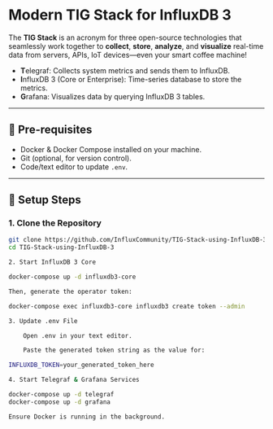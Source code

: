 # Modern TIG Stack for InfluxDB 3

The **TIG Stack** is an acronym for three open-source technologies that seamlessly work together to **collect**, **store**, **analyze**, and **visualize** real-time data from servers, APIs, IoT devices—even your smart coffee machine!

- **T**elegraf: Collects system metrics and sends them to InfluxDB.
- **I**nfluxDB 3 (Core or Enterprise): Time-series database to store the metrics.
- **G**rafana: Visualizes data by querying InfluxDB 3 tables.

---

## 🧰 Pre-requisites

- Docker & Docker Compose installed on your machine.
- Git (optional, for version control).
- Code/text editor to update `.env`.

---

## 🚀 Setup Steps

### 1. Clone the Repository

```bash
git clone https://github.com/InfluxCommunity/TIG-Stack-using-InfluxDB-3.git
cd TIG-Stack-using-InfluxDB-3

2. Start InfluxDB 3 Core

docker-compose up -d influxdb3-core

Then, generate the operator token:

docker-compose exec influxdb3-core influxdb3 create token --admin

3. Update .env File

    Open .env in your text editor.

    Paste the generated token string as the value for:

INFLUXDB_TOKEN=your_generated_token_here

4. Start Telegraf & Grafana Services

docker-compose up -d telegraf
docker-compose up -d grafana

Ensure Docker is running in the background.
